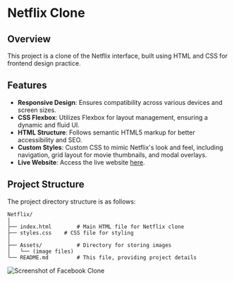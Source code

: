 

# Netflix Clone 

## Overview

This project is a clone of the Netflix interface, built using HTML and CSS for frontend design practice.

## Features

- **Responsive Design**: Ensures compatibility across various devices and screen sizes.
- **CSS Flexbox**: Utilizes Flexbox for layout management, ensuring a dynamic and fluid UI.
- **HTML Structure**: Follows semantic HTML5 markup for better accessibility and SEO.
- **Custom Styles**: Custom CSS to mimic Netflix's look and feel, including navigation, grid layout for movie thumbnails, and modal overlays.
- **Live Website**: Access the live website [here]([#insert-live-website-url](https://aurora24.netlify.app/)).

## Project Structure

The project directory structure is as follows:

```
Netflix/
│
├── index.html        # Main HTML file for Netflix clone
├── styles.css    # CSS file for styling
│  
├── Assets/           # Directory for storing images
│   └── (image files)
└── README.md         # This file, providing project details
```

![Screenshot of Facebook Clone](Assets/net.png)





